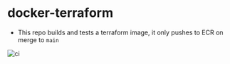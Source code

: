 # docker-terraform

* This repo builds and tests a terraform image, it only pushes to ECR on merge to `main`

![ci](https://github.com/vglen/docker-terraform/workflows/ci/badge.svg)